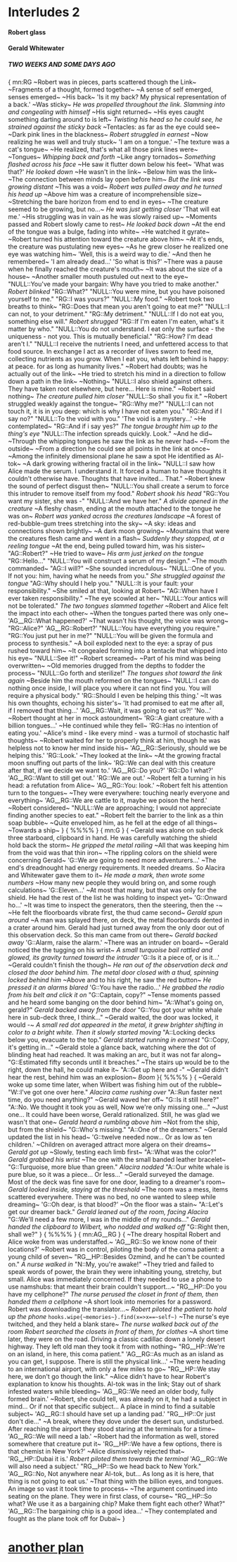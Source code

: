 # Interludes 2

#### Robert glass

#### Gerald Whitewater

##### TWO WEEKS  AND SOME DAYS AGO
{
mn:RG
~Robert was in pieces, parts scattered though the Link~
~Fragments of a thought, formed together~
~A sense of self emerged, senses emerged~
~His back~
'Is it my back? 
My physical representation of a back.'
~Was sticky~
*He was propelled throughout the link. Slamming into and congealing with himself*
~His sight returned~
~His eyes caught something darting around to is left~
*Twisting his head so he could see, he strained against the sticky back*
~Tentacles: as far as the eye could see~ 
~Dark pink lines in the blackness~
*Robert struggled in earnest* 
~Now realizing he was well and truly stuck~
'I am on a tongue.'
~The texture was a cat's tongue~
~He realized, that's what all those pink lines were~
~Tongues~
*Whipping back and forth*
~Like angry tornados~
*Something flashed across his face*
~He saw it flutter down below his feet~
'What was that?'
*He looked down*
~He wasn't in the link~
~Below him was the link~ 
~The connection between minds lay open before him~
*But the link was growing distant*
~This was a void~
*Robert was pulled away and he turned his head up*
~Above him was a creature of incomprehensible size~
~Stretching the bare horizon from end to end in eyes~
~The creature seemed to be growing, but no...~
*He was just getting closer*
'That will eat me.'
~His struggling was in vain as he was slowly raised up~
~Moments passed and Robert slowly came to rest~
*He looked back down*
~At the end of the tongue was a bulge, fading into white~
~He watched it gyrate~
~Robert turned his attention toward the creature above him~
~At it's ends, the creature was pustulating new eyes~
~As he grew closer he realized one eye was watching him~
'Well, this is a weird way to die.'
~And then he remembered~
'I am already dead...'
'So what is this?'
~There was a pause when he finally reached the creature's mouth~
~It was about the size of a house~
~Another smaller mouth pustuled out next to the eye~
"NULL::You've made your bargain: Why have you tried to make another."
*Robert blinked*
"RG::What?"
"NULL::You were mine, but you have poisoned yourself to me."
"RG::I was yours?"
"NULL::My food."
~Robert took two breaths to think~
"RG::Does that mean you aren't going to eat me?"
"NULL::I can not, to your detriment."
"RG::My detriment."
"NULL::If I do not eat you, something else will."
*Robert shrugged*
"RG::If I'm eaten I'm eaten, what's it matter by who."
"NULL::You do not understand. 
I eat only the surface - the uniqueness - not you.
This is mutually beneficial."
"RG::How? I'm dead aren't I."
"NULL::I receive the nutrients I need, and unfettered access to that food source.
In exchange I act as a recorder of lives sworn to feed me, collecting nutrients as you grow.
When I eat you, whats left behind is happy: at peace. for as long as humanity lives."
~Robert had doubts; was he actually out of the link~
~He tried to stretch his mind in a direction to follow down a path in the link~
~Nothing~
"NULL::I also shield against others. 
They have taken root elsewhere, but here... 
Here is mine."
~Robert said nothing~
*The creature pulled him closer*
"NULL::So shall you fix it."
~Robert struggled weakly against the tongue~
"RG::Why me?"
"NULL::I can not touch it, it is in you deep: which is why I have not eaten you."
"RG::And if I say no?"
"NULL::To the void with you."
'The void is a mystery...'
~He contemplated~
"RG::And if i say yes?"
*The tongue brought him up to the thing's eye*
"NULL::The infection spreads quickly.
Look."
~And he did~
~Through the whipping tongues he saw the link as he never had~
~From the outside~
~From a direction he could see all points in the link at once~
~Among the infinitely dimensional plane he saw a spot He identified as Al-tok~
~A dark growing withering fractal oil in the link~
"NULL::I saw how Alice made the serum. 
I understand it. 
It forced a human to have thoughts it couldn't otherwise have.
Thoughts that have invited... 
That."
~Robert knew the sound of perfect disgust then~ 
"NULL::You shall create a serum to force this intruder to remove itself from my food."
*Robert shook his head*
"RG::You want my sister, she was -"
"NULL::And we have her."
*A divide opened in the creature*
~A fleshy chasm, ending at the mouth attached to the tongue he was on~
*Robert was yanked across the creatures landscape*
~A forest of red-bubble-gum trees stretching into the sky~
~A sky: ideas and connections shown brightly~
~A dark moon growing~
~Mountains that were the creatures flesh came and went in a flash~
*Suddenly they stopped, at a reeling tongue*
~At the end, being pulled toward him, was his sister~
"AG::Robert?"
~He tried to wave~
*His arm just jerked on the tongue*
"RG::Hello..."
"NULL::You will construct a serum of my design."
~The mouth commanded~
"AG::I will?"
~She sounded incredulous~
"NULL::One of you. 
If not you: him, having what he needs from you."
*She struggled against the tongue*
"AG::Why should I help you."
"NULL::It is your fault: your responsibility."
~She smiled at that, looking at Robert~
"AG::When have I ever taken responsibility."
~The eye scowled at her~
"NULL::Your antics will not be tolerated."
*The two tongues slammed together*
~Robert and Alice felt the impact into each other~
~When the tongues parted there was only one~
'AG__RG::What happened?'
~That wasn't his thought, the voice was wrong~
"RG::Alice?" 
'AG__RG::Robert?'
"NULL::You have everything you require."
"RG::You just put her in me?"
"NULL::You will be given the formula and process to synthesis."
~A boil exploded next to the eye: a spray of pus rushed toward him~
~It congealed forming into a tentacle that whipped into his eye~
"NULL::See it!"
~Robert screamed~
~Part of his mind was being overwritten~
~Old memories drugged from the depths to fodder the process~
"NULL::Go forth and sterilize!"
*The tongues shot toward the link again*
~Beside him the mouth reformed on the tongues~
"NULL::I can do nothing once inside, I will place you where it can not find you. 
You will require a physical body."
'RG::Should I even be helping this thing.'
~It was his own thoughts, echoing his sister's~
'It had promised to eat me after all, if I removed that thing...'
'AG__RG::Wait, it was going to eat us?!'
'No...'
~Robert thought at her in mock astoundment~
'RG::A giant creature with a billion tongues...'
~He continued while they fell~
'RG::Has no intention of eating you.'
~Alice's mind - like every mind - was a turmoil of stochastic half thoughts~
~Robert waited for her to properly think at him, though he was helpless not to know her mind inside his~
'AG__RG::Seriously, should we be helping this.'
'RG::Look.'
~They looked at the link~
~At the growing fractal moon snuffing out parts of the link~
'RG::We can deal with this creature after that, if we decide we want to.'
'AG__RG::Do you?'
'RG::Do I what?'
'AG__RG::Want to still get out.'
'RG::We are out.'
~Robert felt a turning in his head: a refutation from Alice~
'AG__RG::You: look.'
~Robert felt his attention turn to the tongues~
~They were everywhere: touching nearly everyone and everything~
'AG__RG::We are cattle to it, maybe we poison the herd.'
~Robert considered~
"NULL::We are approaching; I would not appreciate finding another species to eat."
~Robert felt the barrier to the link as a thin soap bubble~
~Quite enveloped him, as he fell at the edge of all things~
~Towards a ship~
}
{
%%%%
}
{
mn:G
}
{
~Gerald was alone on sub-deck three starboard, clipboard in hand. 
He was carefully watching the shield hold back the storm~
*He gripped the metal railing*
~All that was keeping him from the void was that thin iron~
~The rippling colors on the shield were concerning Gerald~
'G::We are going to need more adventurers...'
~The end's dreadnought had energy requirements.
It needed dreams.
So Alacira and Whitewater gave them to it~
*He made a mark, then wrote some numbers*
~How many new people they would bring on, and some rough calculations~
'G::Eleven...'
~At most that many, but that was only for the shield.
He had the rest of the list he was holding to inspect yet~
'G::Onward ho...'
~It was time to inspect the generators, then the steering, then the -~
~He felt the floorboards vibrate first, the thud came second~
*Gerald spun around*
~A man was splayed there, on deck, the metal floorboards dented in a crater around him. 
Gerald had just turned away from the only door out of this observation deck.
So this man came from out there~
*Gerald backed away*
'G::Alarm, raise the alarm.'
~There was an intruder on board~
~Gerald noticed the the tugging on his wrist~
*A small turquoise bail rattled and glowed, its gravity turned toward the intruder*
'G::Is it a piece of, or is it...'
~Gerald couldn't finish the though~
*He ran out of the observation deck and closed the door behind him.
The metal door closed with a thud, spinning locked behind him*
~Above and to his right, he saw the red button~
*He pressed it an alarms blared*
'G::You have the radio...'
*He grabbed the radio from his belt and click it on*
"G::Captain, copy?"
~Tense moments passed and he heard some banging on the door behind him~
"A::What's going on, gerald?"
*Gerald backed away from the door*
"G::You got your white whale here in sub-deck three, I think..."
~Gerald waited, the door was locked, it would -~
*A small red dot appeared in the metal, it grew brighter shifting in color to a bright white. 
Then it slowly started moving*
"A::Locking decks below you, evacuate to the top."
*Gerald started running in earnest*
"G::Copy, it's getting in..."
~Gerald stole a glance back, watching where the dot of blinding heat had reached. 
It was making an arc, but it was not far along~
"G::Estimated fifty seconds until it breaches."
~The stairs up would be to the right, down the hall, he could make it~
"A::Get up here and -"
~Gerald didn't hear the rest, behind him was an explosion~
*Boom*
}{
%%%%
}
{
~Gerald woke up some time later, when Wilbert was fishing him out of the rubble~
"W::I've got one over here."
*Alacira came rushing over*
"A::Run faster next time, do you need anything?"
~Gerald waved her off~
"G::Is it still here?"
"A::No. 
We thought it took you as well,
Now we're only missing one..."
~Just one...
It could have been worse, Gerald rationalized.
Still, he was glad we wasn't that one~
*Gerald heard a rumbling above him*
~Not from the ship, but from the shield~
"G::Who's missing."
"A::One of the dreamers."
~Gerald updated the list in his head~
'G::twelve needed now...
Or as low as ten children.' 
~Children on averaged attract more algera on their dreams~
*Gerald got up*
~Slowly, testing each limb first~
"A::What was the color?"
*Gerald grabbed his wrist*
~The one with the small banded leather bracelet~
"G::Turquoise, more blue than green."
*Alacira nodded*
"A::Our white whale is pure blue, so it was a piece...
Or less..."
~Gerald surveyed the damage.
Most of the deck was fine save for one door, leading to a dreamer's room~
*Gerald looked inside, staying at the threshold*
~The room was a mess, items scattered everywhere. 
There was no bed, no one wanted to sleep while dreaming~
'G::Oh dear, is that blood?'
~On the floor was a stain~
"A::Let's get our dreamer back."
*Gerald leaned out of the room, facing Alacira*
"G::We'll need a few more, I was in the middle of my rounds..."
*Gerald handed the clipboard to Wilbert, who nodded and walked off*
"G::Right then, shall we?"
}
{
    %%%%
}
{
mn:AG__RG
}
{
~The dreary hospital Robert and Alice woke from was understaffed.~
'AG__RG::So we know none of their locations?'
~Robert was in control, piloting the body of the coma patient: a young child of seven~
"RG__HP::Besides Ozmind, and he can't be counted on."
*A nurse walked in*
"N::My, you're awake!"
~They tried and failed to speak words of power, the brain they were inhabiting young, stretchy, but small.
Alice was immediately concerned.
If they needed to use a phone to use namshubs: that meant their brain couldn't support...~
"RG__HP::Do you have my cellphone?"
*The nurse perused the closet in front of them, then handed them a cellphone*
~A short look into memories for a password.
Robert was downloading the translator...~
*Robert piloted the patient to hold up the phone*
`
hooks.wipe{~memories~}.find(x=>x==~self~)
`
~The nurse's eye twitched, and they held a blank stare~
*The nurse walked back out of the room*
*Robert searched the closets in front of them, for clothes*
~A short time later, they were on the road.
Driving a classic cadillac down a lonely desert highway.
They left old man they took it from with nothing~
"RG__HP::We're on an island, in here, this coma patient."
'AG__RG::As much as an island as you can get, I suppose.
There is still the physical link...'
~The were heading to an international airport, with only a few miles to go~
"RG__HP::We stay here, we don't go though the link."
~Alice didn't have to hear Robert's explanation to know his thoughts.
Al-tok was in the link;
Stay out of shark infested waters while bleeding~
'AG__RG::We need an older body, fully formed brain.'
~Robert, she could tell, was already on it, he had a subject in mind...
Or if not that specific subject...
A place in mind to find a suitable subject~
'AG__RG::I should have set up a landing pad.'
"RG__HP::Or just don't die..."
~A break, where they dove under the desert sun, undisturbed.
After reaching the airport they stood staring at the terminals for a time~
'AG__RG::We will need a lab.'
~Robert had the information as well, stored somewhere that creature put it~
'RG__HP::We have a few options, there is that chemist in New York?'
~Alice dismissively rejected that~
'RG__HP::Dubai it is.'
*Robert piloted them towards the terminal*
'AG__RG::We will also need a subject.'
"RG__HP::So we head back to New York."
'AG__RG::No, Not anywhere near Al-tok, but...
As long as it is here, that thing is not going to eat us.'
~That thing with the billion eyes, and tongues.
An image so vast it took time to process~
~The argument continued into seating on the plane.
They were in first class, of course~
"RG__HP::So what?
We use it as a bargaining chip?
Make them fight each other?
What?"
'AG__RG::The bargaining chip is a good idea...'
~They contemplated and fought as the plane took off for Dubai~
}
# [another plan](another-plan.md) 

